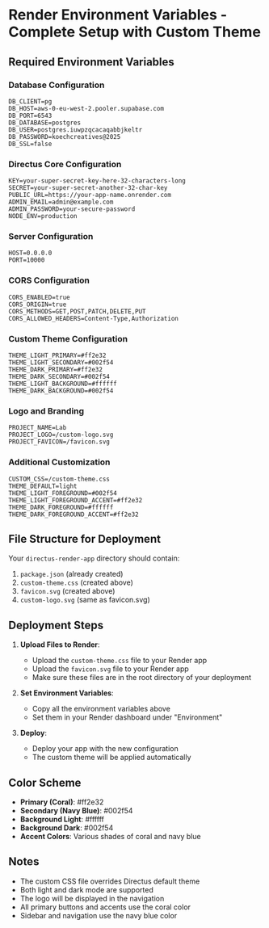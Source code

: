 # Render Environment Variables - Complete Setup with Custom Theme

## Required Environment Variables

### Database Configuration
```
DB_CLIENT=pg
DB_HOST=aws-0-eu-west-2.pooler.supabase.com
DB_PORT=6543
DB_DATABASE=postgres
DB_USER=postgres.iuwpzqcacaqabbjkeltr
DB_PASSWORD=koechcreatives@2025
DB_SSL=false
```

### Directus Core Configuration
```
KEY=your-super-secret-key-here-32-characters-long
SECRET=your-super-secret-another-32-char-key
PUBLIC_URL=https://your-app-name.onrender.com
ADMIN_EMAIL=admin@example.com
ADMIN_PASSWORD=your-secure-password
NODE_ENV=production
```

### Server Configuration
```
HOST=0.0.0.0
PORT=10000
```

### CORS Configuration
```
CORS_ENABLED=true
CORS_ORIGIN=true
CORS_METHODS=GET,POST,PATCH,DELETE,PUT
CORS_ALLOWED_HEADERS=Content-Type,Authorization
```

### Custom Theme Configuration
```
THEME_LIGHT_PRIMARY=#ff2e32
THEME_LIGHT_SECONDARY=#002f54
THEME_DARK_PRIMARY=#ff2e32
THEME_DARK_SECONDARY=#002f54
THEME_LIGHT_BACKGROUND=#ffffff
THEME_DARK_BACKGROUND=#002f54
```

### Logo and Branding
```
PROJECT_NAME=Lab
PROJECT_LOGO=/custom-logo.svg
PROJECT_FAVICON=/favicon.svg
```

### Additional Customization
```
CUSTOM_CSS=/custom-theme.css
THEME_DEFAULT=light
THEME_LIGHT_FOREGROUND=#002f54
THEME_LIGHT_FOREGROUND_ACCENT=#ff2e32
THEME_DARK_FOREGROUND=#ffffff
THEME_DARK_FOREGROUND_ACCENT=#ff2e32
```

## File Structure for Deployment

Your `directus-render-app` directory should contain:

1. `package.json` (already created)
2. `custom-theme.css` (created above)
3. `favicon.svg` (created above)
4. `custom-logo.svg` (same as favicon.svg)

## Deployment Steps

1. **Upload Files to Render**:
   - Upload the `custom-theme.css` file to your Render app
   - Upload the `favicon.svg` file to your Render app
   - Make sure these files are in the root directory of your deployment

2. **Set Environment Variables**:
   - Copy all the environment variables above
   - Set them in your Render dashboard under "Environment"

3. **Deploy**:
   - Deploy your app with the new configuration
   - The custom theme will be applied automatically

## Color Scheme

- **Primary (Coral)**: #ff2e32
- **Secondary (Navy Blue)**: #002f54
- **Background Light**: #ffffff
- **Background Dark**: #002f54
- **Accent Colors**: Various shades of coral and navy blue

## Notes

- The custom CSS file overrides Directus default theme
- Both light and dark mode are supported
- The logo will be displayed in the navigation
- All primary buttons and accents use the coral color
- Sidebar and navigation use the navy blue color 